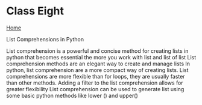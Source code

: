 # Class Eight

[Home](https://daviey52.github.io/reading-notes/)

List Comprehensions in Python

List comprehension is a powerful and concise method for creating lists in python that becomes essential the more you work with list and list of list
List comprehension methods are an elegant way to create and manage lists
In python, list comprehension are a more compact way of creating lists.
List comprehensions are more flexible than for loops, they are usually faster than other methods.
Adding a filter to the list comprehension allows for greater flexibility
List comprehension can be used to generate list using some basic python methods like lower () and upper()
